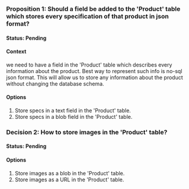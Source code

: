 ### Proposition 1: Should a field be added to the 'Product' table which stores every specification of that product in json format?

#### Status: Pending

#### Context
we need to have a field in the 'Product' table which describes every information about the product. Best way to represent such info is no-sql json format. This will allow us to store any information about the product without changing the database schema.

#### Options
1. Store specs in a text field in the 'Product' table.
2. Store specs in a blob field in the 'Product' table.


### Decision 2: How to store images in the 'Product' table?
#### Status: Pending

#### Options
1. Store images as a blob in the 'Product' table.
2. Store images as a URL in the 'Product' table.
